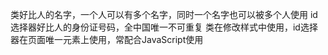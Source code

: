 类好比人的名字，一个人可以有多个名字，同时一个名字也可以被多个人使用
id选择器好比人的身份证号码，全中国唯一不可重复
类在修改样式中使用，id选择器在页面唯一元素上使用，常配合JavaScript使用